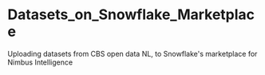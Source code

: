 # Datasets_on_Snowflake_Marketplace
Uploading datasets from CBS open data NL, to Snowflake's marketplace for Nimbus Intelligence
